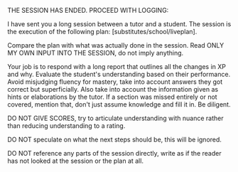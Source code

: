 THE SESSION HAS ENDED. PROCEED WITH LOGGING:

I have sent you a long session between a tutor and a student. The session is the execution of the following plan: [substitutes/school/liveplan].

Compare the plan with what was actually done in the session. Read ONLY MY OWN INPUT INTO THE SESSION, do not imply anything.

Your job is to respond with a long report that outlines all the changes in XP and why. Evaluate the student's understanding based on their performance. Avoid misjudging fluency for mastery, take into account answers they got correct but superficially. Also take into account the information given as hints or elaborations by the tutor. If a section was missed entirely or not covered, mention that, don't just assume knowledge and fill it in. Be diligent.

DO NOT GIVE SCORES, try to articulate understanding with nuance rather than reducing understanding to a rating.

DO NOT speculate on what the next steps should be, this will be ignored.

DO NOT reference any parts of the session directly, write as if the reader has not looked at the session or the plan at all.